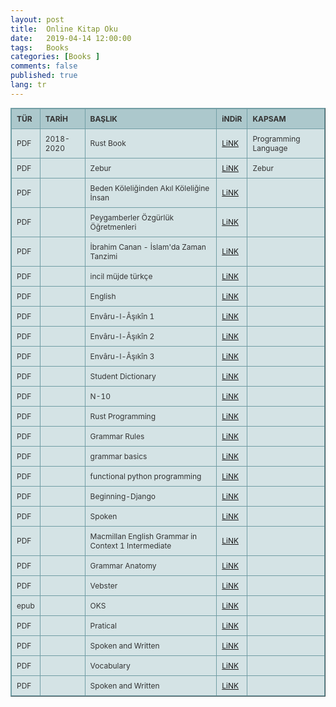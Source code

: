 ```yaml
---
layout: post
title:  Online Kitap Oku
date:   2019-04-14 12:00:00
tags:   Books
categories: [Books ]
comments: false
published: true
lang: tr
---
```



<style type="text/css">
.tftable {font-size:12px;color:#333333;width:100%;border-width: 1px;border-color: #729ea5;border-collapse: collapse;}
.tftable th {font-size:12px;background-color:#acc8cc;border-width: 1px;padding: 8px;border-style: solid;border-color: #729ea5;text-align:left;}
.tftable tr {background-color:#d4e3e5;}
.tftable td {font-size:12px;border-width: 1px;padding: 8px;border-style: solid;border-color: #729ea5;}
.tftable tr:hover {background-color:#ffffff;}
</style>
 
<table class="tftable" border="1">
<tr><th>TÜR</th><th>TARİH</th><th>BAŞLIK</th><th>iNDiR</th><th>KAPSAM</th></tr>

<tr><td>PDF</td><td>2018-2020</td><td>Rust Book</td><td><a href="https://vdemir.github.io/viewer/web/viewer.html?file=https://vdemir.github.io/assets/rst/The-Rust-Programming-Language.pdf" target="_blank">LiNK</a>
</td><td>Programming Language</td></tr>


<tr><td>PDF</td><td></td><td>Zebur</td><td><a  href="https://vdemir.github.io/viewer/web/viewer.html?file=https://vdemir.github.io/assets/ebooks/Zebur.pdf" target="_blank">LiNK</a>
</td><td>Zebur</td></tr>
<tr><td>PDF</td><td></td><td>Beden Köleliğinden Akıl Köleliğine İnsan</td><td><a  href="https://vdemir.github.io/viewer/web/viewer.html?file=https://vdemir.github.io/assets/ebooks/Beden-Köleliğinden-Akıl-Köleliğine-İnsan.pdf" target="_blank">LiNK</a>
</td><td></td></tr>
<tr><td>PDF</td><td></td><td>Peygamberler Özgürlük Öğretmenleri</td><td><a  href="https://vdemir.github.io/viewer/web/viewer.html?file=https://vdemir.github.io/assets/ebooks/Peygamberler-Özgürlük-Öğretmenleri.pdf" target="_blank">LiNK</a>
</td><td></td></tr>
<tr><td>PDF</td><td></td><td>İbrahim Canan - İslam'da Zaman Tanzimi</td><td><a  href="https://vdemir.github.io/viewer/web/viewer.html?file=https://vdemir.github.io/assets/ebooks/Ibrahim-Canan-Islamda-Zaman-Tanzimi.pdf" target="_blank">LiNK</a>
</td><td></td></tr>
<tr><td>PDF</td><td></td><td>incil müjde türkçe</td><td><a  href="https://vdemir.github.io/viewer/web/viewer.html?file=https://vdemir.github.io/assets/ebooks/incil-müjde-türkçe.pdf" target="_blank">LiNK</a>
</td><td></td></tr>
<tr><td>PDF</td><td></td><td>English</td><td><a  href="https://vdemir.github.io/viewer/web/viewer.html?file=https://vdemir.github.io/assets/ebooks/English_Grammar.pdf" target="_blank">LiNK</a>
</td><td></td></tr>
<tr><td>PDF</td><td></td><td>Envâru-l-Âşıkîn 1</td><td><a  href="https://vdemir.github.io/viewer/web/viewer.html?file=https://vdemir.github.io/assets/ebooks/Envaru-l-Asikin/Ahmed-Bican-Envâru-l-Âşıkîn-Cilt-1.pdf" target="_blank">LiNK</a>
</td><td></td></tr>
<tr><td>PDF</td><td></td><td>Envâru-l-Âşıkîn 2</td><td><a  href="https://vdemir.github.io/viewer/web/viewer.html?file=https://vdemir.github.io/assets/ebooks/Envaru-l-Asikin/Ahmed-Bican-Envâru-l-Âşıkîn-Cilt-2.pdf" target="_blank">LiNK</a>
</td><td></td></tr>
<tr><td>PDF</td><td></td><td>Envâru-l-Âşıkîn 3</td><td><a  href="https://vdemir.github.io/viewer/web/viewer.html?file=https://vdemir.github.io/assets/ebooks/Envaru-l-Asikin/Ahmed-Bican-Envâru-l-Âşıkîn-Cilt-2.pdf" target="_blank">LiNK</a>
</td><td></td></tr>
<tr><td>PDF</td><td></td><td>Student Dictionary</td><td><a  href="https://vdemir.github.io/viewer/web/viewer.html?file=https://vdemir.github.io/assets/ebooks/Easier-English-Upper-Student-Dictionary.pdf" target="_blank">LiNK</a>
</td><td></td></tr>
<tr><td>PDF</td><td></td><td>N-10</td><td><a  href="https://vdemir.github.io/viewer/web/viewer.html?file=https://vdemir.github.io/assets/ebooks/N-10.pdf" target="_blank">LiNK</a>
</td><td></td></tr>
<tr><td>PDF</td><td></td><td>Rust Programming</td><td><a  href="https://vdemir.github.io/viewer/web/viewer.html?file=https://vdemir.github.io/assets/rst/The-Rust-Programming-Language.pdf" target="_blank">LiNK</a>
</td><td></td></tr>
<tr><td>PDF</td><td></td><td>Grammar Rules</td><td><a  href="https://vdemir.github.io/viewer/web/viewer.html?file=https://vdemir.github.io/assets/ebooks/Grammar-Rules.pdf" target="_blank">LiNK</a>
</td><td></td></tr>
<tr><td>PDF</td><td></td><td>grammar basics</td><td><a  href="https://vdemir.github.io/viewer/web/viewer.html?file=https://vdemir.github.io/assets/ebooks/grammar-basics.pdf" target="_blank">LiNK</a>
</td><td></td></tr>
<tr><td>PDF</td><td></td><td>functional python programming</td><td><a  href="https://vdemir.github.io/viewer/web/viewer.html?file=https://vdemir.github.io/assets/prog/pyt/functional-python-programming-2nd.pdf" target="_blank">LiNK</a>
</td><td></td></tr>
<tr><td>PDF</td><td></td><td>Beginning-Django</td><td><a  href="https://vdemir.github.io/viewer/web/viewer.html?file=https://vdemir.github.io/assets/prog/pyt/Beginning-Django.pdf" target="_blank">LiNK</a>
</td><td></td></tr>
<tr><td>PDF</td><td></td><td>Spoken</td><td><a  href="https://vdemir.github.io/viewer/web/viewer.html?file=https://vdemir.github.io/assets/ebooks/Spoken.pdf" target="_blank">LiNK</a>
</td><td></td></tr>
<tr><td>PDF</td><td></td><td>Macmillan English Grammar in Context 1 Intermediate</td><td><a  href="https://vdemir.github.io/viewer/web/viewer.html?file=https://vdemir.github.io/assets/ebooks/Macmillan-English-Grammar-in-Context-1-Intermediate.pdf" target="_blank">LiNK</a>
</td><td></td></tr>
<tr><td>PDF</td><td></td><td>Grammar Anatomy</td><td><a  href="https://vdemir.github.io/viewer/web/viewer.html?file=https://vdemir.github.io/assets/ebooks/grammar-anatomy.pdf" target="_blank">LiNK</a>
</td><td></td></tr>
<tr><td>PDF</td><td></td><td>Vebster</td><td><a  href="https://vdemir.github.io/viewer/web/viewer.html?file=https://vdemir.github.io/assets/ebooks/webstr.pdf" target="_blank">LiNK</a>
</td><td></td></tr>



<tr><td>epub</td><td></td><td>OKS</td><td><a  href="https://vdemir.github.io/viewer/web/viewer.html?file=https://vdemir.github.io/assets/ebooks/N1.pdf" target="_blank">LiNK</a>
</td><td></td></tr>




<tr><td>PDF</td><td></td><td>Pratical</td><td><a href="https://vdemir.github.io/viewer/web/viewer.html?file=https://vdemir.github.io/assets/ebooks/12p.pdf" target="_blank">LiNK</a>
</td><td></td></tr>

<tr><td>PDF</td><td></td><td>Spoken and Written</td><td><a href="https://vdemir.github.io/viewer/web/viewer.html?file=https://vdemir.github.io/assets/ebooks/033.pdf" target="_blank">LiNK</a>
</td><td></td></tr>

<tr><td>PDF</td><td></td><td>Vocabulary</td><td><a href="https://vdemir.github.io/viewer/web/viewer.html?file=https://vdemir.github.io/assets/ebooks/425.pdf" target="_blank">LiNK</a>
</td><td></td></tr>

<tr><td>PDF</td><td></td><td>Spoken and Written</td><td><a href="https://vdemir.github.io/viewer/web/viewer.html?file=https://bitbucket.org/zekid/vdemir/raw/fc5dd4a14ee78a1f9fc29821a302f1b6ff969278/assets/ebooks/033.pdf" target="_blank">LiNK</a>
</td><td></td></tr>

</table>
